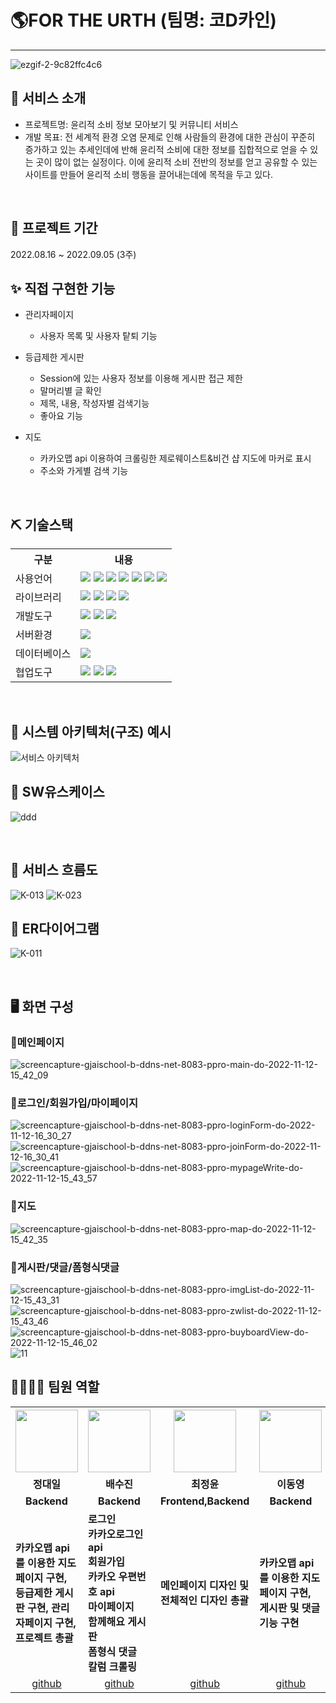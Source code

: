 #  🌎FOR THE URTH (팀명: 코D카인)
---
![ezgif-2-9c82ffc4c6](https://user-images.githubusercontent.com/108103279/189067039-6123b9ff-e77e-4dbf-a5c7-84b842e8a0ae.gif)

## 👀 서비스 소개
* 프로젝트명:  윤리적 소비 정보 모아보기 및 커뮤니티 서비스
* 개발 목표: 전 세계적 환경 오염 문제로 인해 사람들의 환경에 대한 관심이 꾸준히 증가하고 있는 추세인데에 반해 
윤리적 소비에 대한 정보를 집합적으로 얻을 수 있는 곳이 많이 없는 실정이다. 
이에 윤리적 소비 전반의 정보를 얻고 공유할 수 있는 사이트를 만들어 윤리적 소비 행동을 끌어내는데에 목적을 두고 있다. 

<br>

## 📅 프로젝트 기간
2022.08.16 ~ 2022.09.05 (3주)
<br>

## ✨ 직접 구현한 기능

* 관리자페이지
     * 사용자 목록 및 사용자 탙퇴 기능
    
* 등급제한 게시판
    * Session에 있는 사용자 정보를 이용해 게시판 접근 제한 
    * 말머리별 글 확인
    * 제목, 내용, 작성자별 검색기능
    * 좋아요 기능
    
* 지도
    * 카카오맵 api 이용하여 크롤링한 제로웨이스트&비건 샵 지도에 마커로 표시
    * 주소와 가게별 검색 기능

<br>

## ⛏️ 기술스택
<table>
    <tr>
        <th>구분</th>
        <th>내용</th>
    </tr>
    <tr>
        <td>사용언어</td>
        <td>
            <img src="https://img.shields.io/badge/Java-007396?style=for-the-badge&logo=java&logoColor=white"/>
            <img src="https://img.shields.io/badge/HTML5-E34F26?style=for-the-badge&logo=HTML5&logoColor=white"/>
            <img src="https://img.shields.io/badge/CSS3-1572B6?style=for-the-badge&logo=CSS3&logoColor=white"/>
            <img src="https://img.shields.io/badge/JavaScript-F7DF1E?style=for-the-badge&logo=JavaScript&logoColor=white"/>
            <img src="https://img.shields.io/badge/JSON-000000?style=for-the-badge&logo=JSON&logoColor=white"/>
            <img src="https://img.shields.io/badge/Python-3776AB?style=for-the-badge&logo=Python&logoColor=white"/>
            <img src="https://img.shields.io/badge/jQuery-0769AD?style=for-the-badge&logo=jQuery&logoColor=white"/>     
        </td>
    </tr>
    <tr>
        <td>라이브러리</td>
        <td>
            <img src="https://img.shields.io/badge/BootStrap-7952B3?style=for-the-badge&logo=BootStrap&logoColor=white"/>
            <img src="https://img.shields.io/badge/KakaoMap-FFCD00?style=for-the-badge&logo=Kakao&logoColor=white"/>
            <img src="https://img.shields.io/badge/Kakao-FFCD00?style=for-the-badge&logo=Kakao&logoColor=white"/>
            <img src="https://img.shields.io/badge/Naver-03C75A?style=for-the-badge&logo=Naver&logoColor=white"/>
        </td>
    </tr>
    <tr>
        <td>개발도구</td>
        <td>
            <img src="https://img.shields.io/badge/Eclipse-44A833?style=for-the-badge&logo=Eclipse&logoColor=white"/>
            <img src="https://img.shields.io/badge/Anaconda-A22846?style=for-the-badge&logo=Anaconda&logoColor=white"/>
            <img src="https://img.shields.io/badge/VSCode-007ACC?style=for-the-badge&logo=VisualStudioCode&logoColor=white"/>
        </td>
    </tr>
    <tr>
        <td>서버환경</td>
        <td>
            <img src="https://img.shields.io/badge/Apache Tomcat-D22128?style=for-the-badge&logo=Apache Tomcat&logoColor=white"/>            
        </td>
    </tr>
    <tr>
        <td>데이터베이스</td>
        <td>
            <img src="https://img.shields.io/badge/Oracle 11g-F80000?style=for-the-badge&logo=Oracle&logoColor=white"/>
        </td>
    </tr>
    <tr>
        <td>협업도구</td>
        <td>
            <img src="https://img.shields.io/badge/Git-F05032?style=for-the-badge&logo=Git&logoColor=white"/>
            <img src="https://img.shields.io/badge/GitHub-181717?style=for-the-badge&logo=GitHub&logoColor=white"/>
            <img src="https://img.shields.io/badge/Notion-000000?style=for-the-badge&logo=Notion&logoColor=white"/>
        </td>
    </tr>
</table>


<br>

## 🔗 시스템 아키텍처(구조) 예시 
![서비스 아키텍처](https://user-images.githubusercontent.com/25995055/169925538-15867bd9-aa0b-42fc-a39b-88981e926e51.png)
<br>

## 📌 SW유스케이스
![ddd](https://user-images.githubusercontent.com/108103279/189812729-56e0328f-ab1d-430f-8fbf-26f3a8483628.png)


<br>

## 📌 서비스 흐름도
![K-013](https://user-images.githubusercontent.com/108103279/189064221-4b7e02fd-683a-4618-900d-333abde5c46c.jpg)
![K-023](https://user-images.githubusercontent.com/108103279/189068303-de04cc04-3854-4a00-859b-708abfa27301.jpg)
<br>

## 📌 ER다이어그램
![K-011](https://user-images.githubusercontent.com/108103279/189063570-840cc1f9-0cd5-4cef-9fc1-21c94a573553.jpg)

<br>

## 🖥️ 화면 구성
### 🌿메인페이지
![screencapture-gjaischool-b-ddns-net-8083-ppro-main-do-2022-11-12-15_42_09](https://user-images.githubusercontent.com/108103279/201462852-fc5792f9-592c-4062-be1d-316ab5a42c98.png)
<br>

### 🌿로그인/회원가입/마이페이지
![screencapture-gjaischool-b-ddns-net-8083-ppro-loginForm-do-2022-11-12-16_30_27](https://user-images.githubusercontent.com/108103279/201463189-67a87b5b-b1a3-4562-8ca2-af28033e41c8.png)
![screencapture-gjaischool-b-ddns-net-8083-ppro-joinForm-do-2022-11-12-16_30_41](https://user-images.githubusercontent.com/108103279/201463151-cde3c44f-db86-4391-85e1-2d857df73505.png)
![screencapture-gjaischool-b-ddns-net-8083-ppro-mypageWrite-do-2022-11-12-15_43_57](https://user-images.githubusercontent.com/108103279/201461686-3849a40b-3485-4af7-b473-9485a02c9173.png)
<br>

### 🌿지도
![screencapture-gjaischool-b-ddns-net-8083-ppro-map-do-2022-11-12-15_42_35](https://user-images.githubusercontent.com/108103279/201462870-02033c86-d698-47ea-864f-101633323a09.png)
<br>

### 🌿게시판/댓글/폼형식댓글
![screencapture-gjaischool-b-ddns-net-8083-ppro-imgList-do-2022-11-12-15_43_31](https://user-images.githubusercontent.com/108103279/201463090-f5b11ee6-01be-4ec7-9a4f-2b5343bf479d.png)
![screencapture-gjaischool-b-ddns-net-8083-ppro-zwlist-do-2022-11-12-15_43_46](https://user-images.githubusercontent.com/108103279/201461748-51e60693-fa69-4373-a96d-c995d216a08b.png)
![screencapture-gjaischool-b-ddns-net-8083-ppro-buyboardView-do-2022-11-12-15_46_02](https://user-images.githubusercontent.com/108103279/201463021-256a9ff5-44bf-46ae-bb09-3dcd39f500d0.png)
![11](https://user-images.githubusercontent.com/108103279/201462995-a193c44c-5740-4487-9efa-2ddac3d1f30d.png)
<br>

## 👨‍👩‍👧‍👦 팀원 역할
<table>
  <tr>
    <th width="16.6%"align="center"><img src="https://user-images.githubusercontent.com/108103279/189080942-d9b161de-161f-42d9-8168-1535413d0fa5.png" width="100" height="100"/></th>
    <th width="16.6%" align="center"><img src="https://user-images.githubusercontent.com/108103279/189081182-05274d71-ad5c-46c1-9c0a-e5b41408ef72.png" width="100" height="100"/></th>
    <th width="16.6%"align="center"><img src="https://user-images.githubusercontent.com/108103279/189081198-dbba5d1b-a3e8-4ed3-969a-9bbfbd2ad9b6.png" width="100" height="100"/></th>
    <th width="16.6%"align="center"><img src="https://user-images.githubusercontent.com/108103279/189081256-f6d433aa-c9cf-4b46-a384-e4c0ab40f7c6.png" width="100" height="100"/></th>
    <th width="16.6%" align="center"><img src="https://user-images.githubusercontent.com/108103279/189081212-a0536579-14cc-4e35-a923-dcfb5c9aad30.png" width="100" height="100"/></th>
    <th width="16.6%" align="center"><img src="https://user-images.githubusercontent.com/108103279/189081168-a387ccb9-a4d9-40ba-8419-1955d76ddf56.png" width="100" height="100"/></th>
  </tr>
  <tr>
    <td width="16.6%" align="center"><strong>정대일</strong></td>
    <td width="16.6%" align="center"><strong>배수진</strong></td>
    <td width="16.6%" align="center"><strong>최정윤</strong></td>
    <td width="16.6%" align="center"><strong>이동영</strong></td>
    <td width="16.6%" align="center"><strong>정유리</strong></td>
    <td width="16.6%" align="center"><strong>임형종</strong></td>
  </tr>
  <tr>
    <td align="center"><b>Backend</b></td>
    <td align="center"><b>Backend</b></td>
    <td align="center"><b>Frontend,Backend</b></td>
    <td align="center"><b>Backend</b></td>
    <td align="center"><b>Backend</b></td>
    <td align="center"><b>Backend</b></td>
  </tr>
 <tr>
    <td align="left"><b>카카오맵 api를 이용한 지도 페이지 구현, 등급제한 게시판 구현, 관리자페이지 구현, 프로젝트 총괄<br></b></td>
    <td align="left"><b>로그인<br>카카오로그인api<br>회원가입<br>카카오 우편번호 api<br>마이페이지<br>함께해요 게시판<br>폼형식 댓글<br>칼럼 크롤링</b></td>
    <td align="left"><b>메인페이지 디자인 및 전체적인 디자인 총괄<br></b></td>
    <td align="left"><b>카카오맵 api를 이용한 지도 페이지 구현, 게시판 및 댓글 기능 구현<br></b></td>
    <td align="left"><b>회원가입&칼럼&실천해요 게시판 디자인<br>회원가입 중복체크기능<br>마이페이지 회원정보 수정<br>회원 탈퇴<br>PPT제작<br></b></td>
    <td align="left"><b>유튜브페이지, 게시판 및 댓글 기능 구현<br></b></td>
  </tr>
  <tr>
    <td align="center"><a href="https://github.com/Arcana12" target='_blank'>github</a></td>
    <td align="center"><a href="https://github.com/suuuuuejin" target='_blank'>github</a></td>
    <td align="center"><a href="https://github.com/Amarinnn" target='_blank'>github</a></td>
    <td align="center"><a href="https://github.com/ldy28" target='_blank'>github</a></td>
    <td align="center"><a href="https://github.com/magnetic8 " target='_blank'>github</a></td>
    <td align="center"><a href="https://github.com/imhyeongjong " target='_blank'>github</a></td>
  </tr>
</table>
<br>
